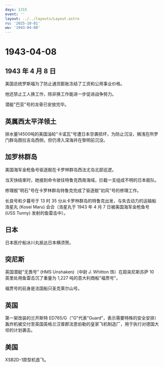 ```yaml
---
days: 1315
event: ''
layout: ../../layouts/Layout.astro
ru: '2025-10-01'
ww: '1943-04-08'
---
```


# 1943-04-08

## 1943 年 4 月 8 日

美国总统罗斯福为了防止通货膨胀冻结了工资和公用事业价格。

他还禁止工人换工作，除非换工作能进一步促进战争努力。

潜艇"巴亚"号的龙骨已安放完毕。

## 英属西太平洋领土

排水量14500吨的美国油轮"卡诺瓦"号遭日本空袭损坏，为防止沉没，搁浅在所罗门群岛图拉吉岛西侧，但仍滑入深海并在黎明前沉没。

## 加罗林群岛

美国海军金枪鱼号驱逐舰在卡罗林群岛西法尤岛北部巡逻。

当天快结束时，她接到命令驶往特鲁克西南海域，拦截一支组成不明的日本舰队。

修理舰"明石"号在卡罗林群岛特鲁克完成了驱逐舰"初风"号的修理工作。

长良号和夕暮号于 13 时 35
分从卡罗林群岛的特鲁克出发，与失去动力的运输船浩星丸 (Kosei Maru)
会合（浩星丸于 1943 年 4 月 7 日被美国海军金枪鱼号 (USS Tunny)
发射的鱼雷击中）。

## 日本

日本医疗船冰川丸抵达日本横须贺。

## 突尼斯

英国潜艇"无畏号" (HMS Unshaken)（中尉 J. Whitton 饰）在距突尼斯苏萨 10
英里处用鱼雷击沉了重量为 1,227 吨的意大利商船"福贾号"。

福贾号的前身是法国船只圣克莱尔山号。

## 英国

第一架改装的兰开斯特
ED765/G（"G"代表"Guard"，表示需要特殊的安全安排）轰炸机被交付至英国英格兰汉普郡法恩伯勒的皇家飞机制造厂，用于执行对德国大坝的计划袭击。

## 美国

XSB2D-1原型机首飞。